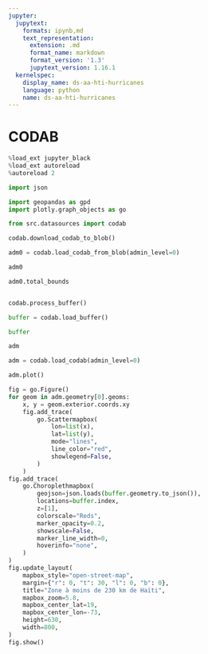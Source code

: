 ```yaml
---
jupyter:
  jupytext:
    formats: ipynb,md
    text_representation:
      extension: .md
      format_name: markdown
      format_version: '1.3'
      jupytext_version: 1.16.1
  kernelspec:
    display_name: ds-aa-hti-hurricanes
    language: python
    name: ds-aa-hti-hurricanes
---
```


# CODAB

```python
%load_ext jupyter_black
%load_ext autoreload
%autoreload 2
```

```python
import json

import geopandas as gpd
import plotly.graph_objects as go

from src.datasources import codab
```

```python
codab.download_codab_to_blob()
```

```python
adm0 = codab.load_codab_from_blob(admin_level=0)
```

```python
adm0
```

```python
adm0.total_bounds
```

```python

```

```python
codab.process_buffer()
```

```python
buffer = codab.load_buffer()
```

```python
buffer
```

```python
adm
```

```python
adm = codab.load_codab(admin_level=0)
```

```python
adm.plot()
```

```python
fig = go.Figure()
for geom in adm.geometry[0].geoms:
    x, y = geom.exterior.coords.xy
    fig.add_trace(
        go.Scattermapbox(
            lon=list(x),
            lat=list(y),
            mode="lines",
            line_color="red",
            showlegend=False,
        )
    )
fig.add_trace(
    go.Choroplethmapbox(
        geojson=json.loads(buffer.geometry.to_json()),
        locations=buffer.index,
        z=[1],
        colorscale="Reds",
        marker_opacity=0.2,
        showscale=False,
        marker_line_width=0,
        hoverinfo="none",
    )
)
fig.update_layout(
    mapbox_style="open-street-map",
    margin={"r": 0, "t": 30, "l": 0, "b": 0},
    title="Zone à moins de 230 km de Haïti",
    mapbox_zoom=5.8,
    mapbox_center_lat=19,
    mapbox_center_lon=-73,
    height=630,
    width=800,
)
fig.show()
```

```python

```
